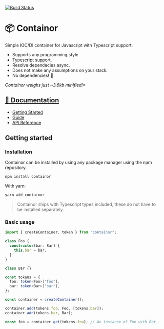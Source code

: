 [![Build Status](https://gitlab.com/ngerritsen/containor/badges/master/pipeline.svg)](https://gitlab.com/ngerritsen/containor/-/commits/master)

# 📦 Containor

Simple IOC/DI container for Javascript with Typescript support.

- Supports any programming style.
- Typescript support.
- Resolve dependecies async.
- Does not make any assumptions on your stack.
- No dependencies! 🎂

_Containor weighs just ~3.6kb minified!\*_

## [📖 Documentation](https://ngerritsen.gitlab.io/containor)

- [Getting Started](https://ngerritsen.gitlab.io/containor/#/getting-started)
- [Guide](https://ngerritsen.gitlab.io/containor/#/guide)
- [API Reference](https://ngerritsen.gitlab.io/containor/#/api-reference)

## Getting started

### Installation

Containor can be installed by using any package manager using the npm repository.

```bash
npm install containor
```

With yarn:

```bash
yarn add containor
```

> Containor ships with Typescript types included, these do not have to be installed separately.

### Basic usage

```ts
import { createContainer, token } from "containor";

class Foo {
  constructor(bar: Bar) {
    this.bar = bar;
  }
}

class Bar {}

const tokens = {
  foo: token<Foo>("foo"),
  bar: token<Bar>("bar"),
};

const container = createContainer();

container.add(tokens.foo, Foo, [tokens.bar]);
container.add(tokens.bar, Bar);

const foo = container.get(tokens.foo); // An instance of Foo with Bar injected.
```
